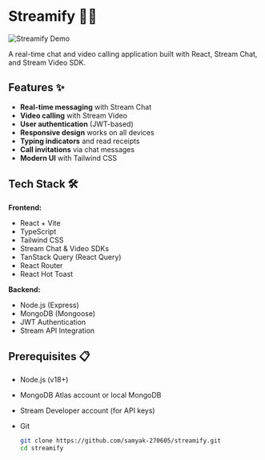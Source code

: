 # Streamify 💬🎥

![Streamify Demo](demo.gif) <!-- Add a demo GIF if available -->

A real-time chat and video calling application built with React, Stream Chat, and Stream Video SDK.

## Features ✨

- **Real-time messaging** with Stream Chat
- **Video calling** with Stream Video
- **User authentication** (JWT-based)
- **Responsive design** works on all devices
- **Typing indicators** and read receipts
- **Call invitations** via chat messages
- **Modern UI** with Tailwind CSS

## Tech Stack 🛠️

**Frontend:**
- React + Vite
- TypeScript
- Tailwind CSS
- Stream Chat & Video SDKs
- TanStack Query (React Query)
- React Router
- React Hot Toast

**Backend:**
- Node.js (Express)
- MongoDB (Mongoose)
- JWT Authentication
- Stream API Integration

## Prerequisites 📋

- Node.js (v18+)
- MongoDB Atlas account or local MongoDB
- Stream Developer account (for API keys)
- Git


   ```bash
   git clone https://github.com/samyak-270605/streamify.git
   cd streamify
